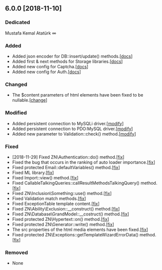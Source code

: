 ## 6.0.0 [2018-11-10]

### Dedicated
Mustafa Kemal Atatürk ∞

### Added
* Added json encoder for DB::insert/update() methods.[[docs](https://docs.znframework.com/veritabani-kullanimi/veritabani-kutuphanesi-bolum-1#json-encoder)]
* Added first & next methods for Storage libraries.[[docs](https://docs.znframework.com/veri-saklama-kutuphaneleri/oturum-kutuphanesi#first)]
* Added new config for Captcha.[[docs](https://docs.znframework.com/onyuz-tasarimi/guvenlik-kodu-kutuphanesi#type)]
* Added new config for Auth.[[docs](https://docs.znframework.com/kullanici-islemleri/tekil-kullanici-kutuphanesi)]

### Changed
* The $content parameters of html elements have been fixed to be nullable.[[change](https://github.com/znframework/package-hypertext/commit/9bd5e77a67c8dcea214152c3d4f406ef7ab90d16#diff-2f6e90f2f3c8cb55e95f5074c61bad54)]

### Modified
* Added persistent connection to MySQLi driver.[[modify](https://github.com/znframework/fullpack-edition/commit/c030c862d45a42468e8c67482e168fe308e09116#diff-14571437557d199f1b506e0e716cba5e)]
* Added persistent connection to PDO:MySQL driver.[[modify](https://github.com/znframework/fullpack-edition/commit/c030c862d45a42468e8c67482e168fe308e09116#diff-e1a04cef6337825ea7b6499022f8e708)]
* Added new parameter to Validation::check() method.[[modify](https://github.com/znframework/fullpack-edition/commit/886f2ca04f4154e0d46ff68f759396e9aebe1e27#diff-475109a1d4fa5a65d8ad8c980bee0cf7)]

### Fixed
* [2018-11-29] Fixed ZN\Authentication::do() method.[[fix](https://github.com/znframework/fullpack-edition/commit/bcb3591a23f8a717224fef2d367ecad4dfe7b5fc)]
* Fixed the bug that occurs in the ranking of auto loader importance.[[fix](https://github.com/znframework/fullpack-edition/pull/146/commits/60080205edd4bb9b69ba8f40240fb8db2faaaf2c)]
* Fixed protected Email::defaultVariables() method.[[fix](https://github.com/znframework/package-email/commit/ccda6db6220937485000c299e6ea7c6bef829aa2)]
* Fixed ML library.[[fix](https://github.com/znframework/fullpack-edition/commit/c7104c31eab58d181f89d17858f3800d65307d9a)]
* Fixed Import::view() method.[[fix](https://github.com/znframework/fullpack-edition/commit/03120c2bf2034e8efb83039ff90eee5d1239447c)]
* Fixed CallableTalkingQueries::callResultMethodsTalkingQuery() method.[[fix](https://github.com/znframework/fullpack-edition/commit/9e75d36e28fb5370d1ae52fc6ab1702df03dd88a)]
* Fixed ZN\Inclusion\Something::use() method.[[fix](https://github.com/znframework/fullpack-edition/commit/c06cdde166ced7e430de51e19c9de9c760dbc5cf)]
* Fixed Validation match methods.[[fix](https://github.com/znframework/fullpack-edition/commit/029771556a7899c1cc106ec2eeaf02cf60e7196a)]
* Fixed ExceptionTable template content.[[fix](https://github.com/znframework/fullpack-edition/commit/c030c862d45a42468e8c67482e168fe308e09116#diff-9c864f07860b914d0051198d494fe6ce)]
* Fixed ZN\Ability\Exclusion::__construct() method.[[fix](https://github.com/znframework/fullpack-edition/commit/c030c862d45a42468e8c67482e168fe308e09116#diff-f12178313608df993a2c258193c36a1b)]
* Fixed ZN\Database\GrandModel::__costruct() method.[[fix](https://github.com/znframework/fullpack-edition/commit/c030c862d45a42468e8c67482e168fe308e09116#diff-18c1edfe753eb31197a4cb091e89dde5)]
* Fixed protected ZN\Hypertext::on() method.[[fix](https://github.com/znframework/package-hypertext/commit/d43c7ec84b20527555646da84aecb72aec444b74#diff-d74b2b1ef707375f669f392101d6bb9d)]
* Fixed protected ZN\Generator::write() method.[[fix](https://github.com/znframework/package-generator/commit/9d0431a1b61ffb74a326bdc2695fe775e4e7612f)]
* The src properties of the html media elements have been fixed.[[fix](https://github.com/znframework/package-hypertext/commit/bface259b2e810344c0406b4b7181dc25350ee8b)]
* Fixed protected ZN\Exceptions::getTemplateWizardErrorData() method.[[fix](https://github.com/znframework/package-zerocore/commit/8ab86f7c8fd282268742d2a43f9f49dd8bae0616)]

### Removed
* None